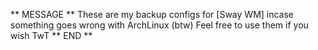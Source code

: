** MESSAGE **
These are my backup configs for [Sway WM] incase something goes wrong with ArchLinux (btw)
Feel free to use them if you wish TwT
** END **
